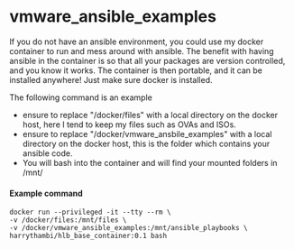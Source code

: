 # vmware_ansible_examples
If you do not have an ansible environment, you could use my docker container to run and mess around with ansible.
The benefit with having ansible in the container is so that all your packages are version controlled, and you know it works. 
The container is then portable, and it can be installed anywhere! Just make sure docker is installed.

The following command is an example
- ensure to replace "/docker/files" with a local directory on the docker host, here I tend to keep my files such as OVAs and ISOs.
- ensure to replace "/docker/vmware_ansbile_examples" with a local directory on the docker host, this is the folder which contains your ansible code.
- You will bash into the container and will find your mounted folders in /mnt/

#### Example command
```
docker run --privileged -it --tty --rm \
-v /docker/files:/mnt/files \
-v /docker/vmware_ansible_examples:/mnt/ansible_playbooks \
harrythambi/hlb_base_container:0.1 bash
```